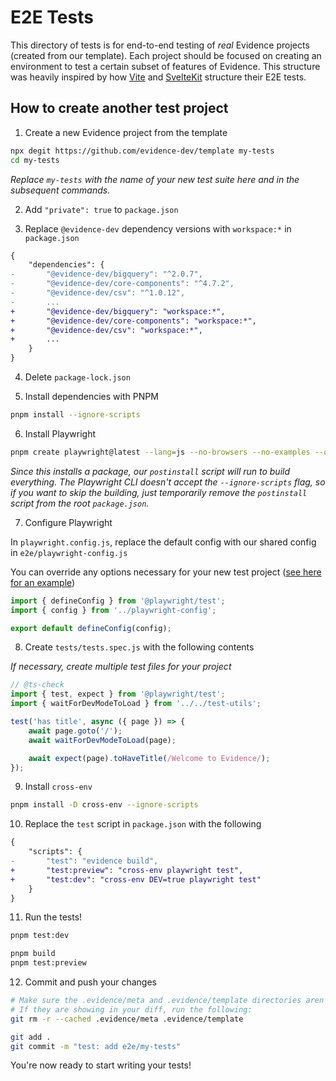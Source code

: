 # E2E Tests

This directory of tests is for end-to-end testing of _real_ Evidence projects (created from our template). Each project should be focused on creating an environment to test a certain subset of features of Evidence. This structure was heavily inspired by how [Vite](https://github.com/vitejs/vite/tree/main/playground) and [SvelteKit](https://github.com/sveltejs/kit/tree/main/packages/kit/test) structure their E2E tests.

## How to create another test project

1. Create a new Evidence project from the template

```sh
npx degit https://github.com/evidence-dev/template my-tests
cd my-tests
```

_Replace `my-tests` with the name of your new test suite here and in the subsequent commands._

2. Add `"private": true` to `package.json`

3. Replace `@evidence-dev` dependency versions with `workspace:*` in `package.json`

```diff
{
	"dependencies": {
-		"@evidence-dev/bigquery": "^2.0.7",
-		"@evidence-dev/core-components": "^4.7.2",
-		"@evidence-dev/csv": "^1.0.12",
-		...
+		"@evidence-dev/bigquery": "workspace:*",
+		"@evidence-dev/core-components": "workspace:*",
+		"@evidence-dev/csv": "workspace:*",
+		...
	}
}

```

4. Delete `package-lock.json`

5. Install dependencies with PNPM

```sh
pnpm install --ignore-scripts
```

6. Install Playwright

```sh
pnpm create playwright@latest --lang=js --no-browsers --no-examples --quiet
```

_Since this installs a package, our `postinstall` script will run to build everything. The Playwright CLI doesn't accept the `--ignore-scripts` flag, so if you want to skip the building, just temporarily remove the `postinstall` script from the root `package.json`._

7. Configure Playwright

In `playwright.config.js`, replace the default config with our shared config in `e2e/playwright-config.js`

You can override any options necessary for your new test project ([see here for an example](/e2e/hmr/playwright.config.js))

```js
import { defineConfig } from '@playwright/test';
import { config } from '../playwright-config';

export default defineConfig(config);
```

8. Create `tests/tests.spec.js` with the following contents

_If necessary, create multiple test files for your project_

```js
// @ts-check
import { test, expect } from '@playwright/test';
import { waitForDevModeToLoad } from '../../test-utils';

test('has title', async ({ page }) => {
	await page.goto('/');
	await waitForDevModeToLoad(page);

	await expect(page).toHaveTitle(/Welcome to Evidence/);
});
```

9. Install `cross-env`

```sh
pnpm install -D cross-env --ignore-scripts
```

10. Replace the `test` script in `package.json` with the following

```diff
{
	"scripts": {
-		"test": "evidence build",
+		"test:preview": "cross-env playwright test",
+		"test:dev": "cross-env DEV=true playwright test"
	}
}
```

11. Run the tests!

```sh
pnpm test:dev

pnpm build
pnpm test:preview
```

12. Commit and push your changes

```sh
# Make sure the .evidence/meta and .evidence/template directories aren't committed, they should be in the .gitignore
# If they are showing in your diff, run the following:
git rm -r --cached .evidence/meta .evidence/template

git add .
git commit -m "test: add e2e/my-tests"
```

You're now ready to start writing your tests!

